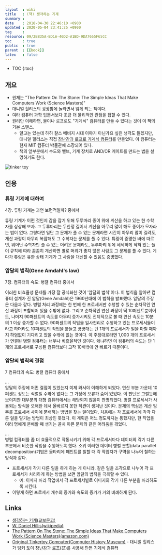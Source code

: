 ```yaml
---
layout  : wiki
title   : (책) 생각하는 기계
summary : 
date    : 2018-04-30 22:46:10 +0900
updated : 2020-05-04 23:41:25 +0900
tag     : 
resource: 09/2B835A-ED1A-46D2-A1BD-9DA7665F65CC
toc     : true
public  : true
parent  : [[book]]
latex   : false
---
```

* TOC
{:toc}

## 개요

* 원제는 "The Pattern On The Stone: The Simple Ideas That Make Computers Work (Science Masters)"
* 대니얼 힐리스의 굉장함에 놀라면서 읽게 되는 책이다.
* 여타 컴퓨터 과학 입문서보다 조금 더 물리적인 관점을 접할 수 있다.
* 원리만 이해하면, 물이나 로프로도 "기계식" 컴퓨터를 만들 수 있다는 것이 이 책의 기본 스탠스.
    * 알고는 있는데 하하 찰스 베비지 시대 이야기 아닌가요 싶은 생각도 들겠지만, 대니얼 힐리스는 직접 [장난감과 로프로 기계식 컴퓨터](http://www.computerhistory.org/collections/catalog/X39.81 )를 만들었다. 이 컴퓨터는 현재 MIT 컴퓨터 박물관에 소장되어 있다.
    * 책의 앞부분에서 수도와 밸브, 기계 장치로 AND/OR 게이트를 만드는 법을 설명하기도 한다.

![tinker toy](http://archive.computerhistory.org/resources/access/physical-object/2015/11/X39.81.03.jpg )

## 인용

### 튜링 기계에 대하여

4장. 튜링 기계는 과연 보편적일까? 중에서

>
튜링 기계가 어떤 것인지 감을 잡기 위해 두루마리 종이 위에 계산을 하고 있는 한 수학자를 상상해 보자.
그 두루마리는 무한정 길어서 계산을 아무리 많이 해도 종이가 모자라는 법이 없다.
그렇다면 일단 그 문제가 풀 수 있는 문제라면 시간이 아무리 많이 걸려도,
계산 과정이 아무리 복잡해도 그 수학자는 문제를 풀 수 있다.
튜링이 증명한 바에 따르면, 뛰어난 수학자만 풀 수 있는 어려운 문제라도,
두루마리 위에 세세하게 적혀 있는 풀이 규칙에 따라 꼼꼼히 계산하면
별로 머리가 좋지 않은 사람도 그 문제를 풀 수 있다.
게다가 튜링은 유한 상태 기계가 그 사람을 대신할 수 있음도 증명했다.


### 암달의 법칙(Gene Amdahl's law)

7장. 컴퓨터의 속도: 병렬 컴퓨터 중에서

>
이러한 비효율성 문제를 가장 잘 공식화한 것이 '암달의 법칙'이다.
이 법칙을 알아낸 컴퓨터 설계자 진 암달(Gene Amdahl)은 1960년대에 이 법칙을 발표했다.
암달의 주장은 다음과 같다.
병렬 처리 과정에는 한 번에 한 프로세서만 수행할 수 있는
순차적인 연산 과정이 포함되어 있을 수밖에 없다.
그리고 순차적인 연산 과정이 딱 10퍼센트뿐이어도,
나머지 90퍼센트의 속도를 아무리 증가시켜도
전체적으로 볼 때 연산 속도는 10분의 1 이상 증가할 수 없다.
90퍼센트의 작업을 일사천리로 수행하고 있는 프로세서들이라고 하더라도
10퍼센트의 작업을 붙들고 끙끙대는 단 1개의 프로세서가
일을 마칠 때까지 하염없이 기다리고 있을 수밖에 없는 것이다.
이 주장대로라면 1,000 개의 프로세서가 연결된 병렬 컴퓨터는 너무나 비효율적인 것이다.
왜냐하면 이 컴퓨터의 속도는 단 1개의 프로세서로 구성된 컴퓨터보다 고작 10배밖에 안 빠르기 때문이다.

### 암달의 법칙의 결점

7 컴퓨터의 속도: 병렬 컴퓨터 중에서

>
...  
암달의 주장에 어떤 결점이 있었는지 이제 와서야 이해하게 되었다.
연산 부분 가운데 10 퍼센트 정도는 직렬일 수밖에 없다는 그 가정에 오류가 숨어 있었다.
이 판단은 그럴듯해 보이지만 대부분의 대형 컴퓨터에서는 해당되지 않음이 판명되었다.
병렬 프로세서가 사용되는 방식을 오해한 데서 올바르지 못한 직관이 생겨난 것이다.
문제의 핵심은 계산 임무를 프로세서 사이에 분배하는 방법을 찾는 일이었다.
처음에는 각 프로세서에 각각 다른 일을 맡기는 방법이 최상인 듯했다.
이 계획은 어느 정도까지는 통했지만,
한 직업을 여러 명에게 분배할 때 생기는 골치 아픈 문제와 같은 어려움을 겪었다.

>
...  
병렬 컴퓨터를 좀 더 효율적으로 작동시키기 위해 각 프로세서마다 데이터의 각기 다른 부분에서 비슷한 작업을 수행하도록 했다.
소위 이러한 데이터 병렬 분할(data parallel decomposition)기법은 울타리에 페인트를 칠할 때
각 작업자가 구역을 나누어 칠하는 방식과 같다.

* 프로세서가 각기 다른 일을 하게 하는 게 아니라, 같은 일을 조각으로 나누어 각 프로세서가 처리하게 하는 방법을 쓰면 암달의 법칙을 극복할 수 있다.
    * 예: 이미지 처리 작업에서 각 프로세서별로 이미지의 각기 다른 부분을 처리하도록 시킨다.
* 이렇게 하면 프로세서 개수의 증가와 속도의 증가가 거의 비례하게 된다.

## Links

* [생각하는 기계(교보문고)](http://www.kyobobook.co.kr/product/detailViewKor.laf?ejkGb=KOR&mallGb=KOR&barcode=9788983719546&orderClick=LAG&Kc= )
* [W. Daniel Hillis(wikipedia)](https://en.wikipedia.org/wiki/Danny_Hillis )
* [The Pattern On The Stone: The Simple Ideas That Make Computers Work (Science Masters)(amazon.com)](https://www.amazon.com/Pattern-Stone-Computers-Science-Masters/dp/046502596X )
* [Original Tinkertoy Computer(Computer History Museum)](http://www.computerhistory.org/collections/catalog/X39.81 ) - 대니얼 힐리스가 팅커 토이 장난감과 로프(끈)를 사용해 만든 기계식 컴퓨터
